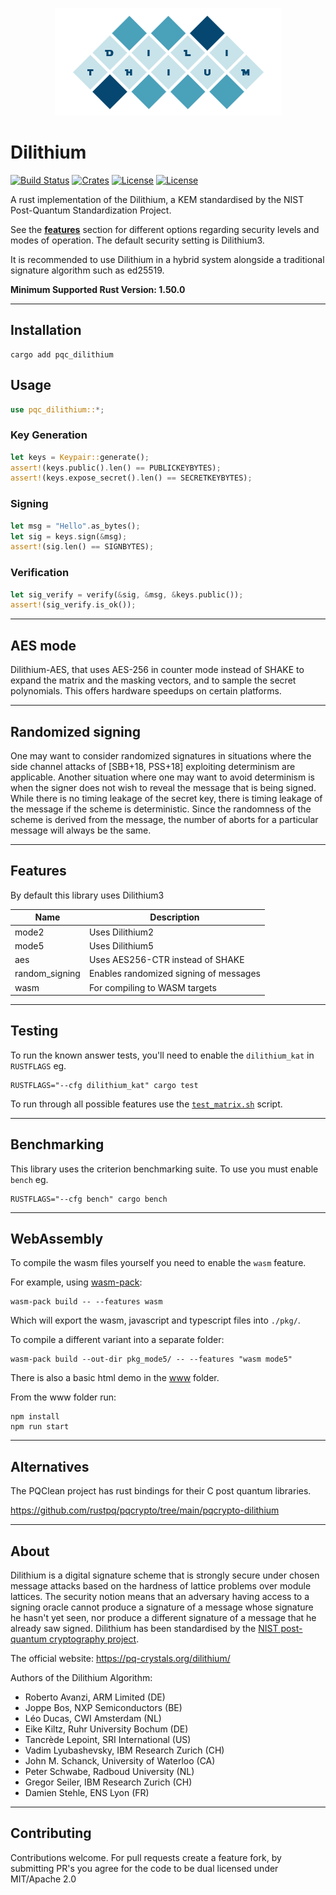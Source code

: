 <p align="center">
  <img src="./dilithium.png"/>
</p>


# Dilithium
[![Build Status](https://github.com/Argyle-Software/dilithium/actions/workflows/kat.yml/badge.svg)](https://github.com/Argyle-Software/dilithium/actions)
[![Crates](https://img.shields.io/crates/v/pqc-dilithium)](https://crates.io/crates/pqc-dilithium)
[![License](https://img.shields.io/crates/l/pqc_dilithium)](https://github.com/Argyle-Software/dilithium/blob/master/LICENSE-MIT)
[![License](https://img.shields.io/crates/l/pqc_dilithium)](https://github.com/Argyle-Software/dilithium/blob/master/LICENSE-APACHE)

A rust implementation of the Dilithium, a KEM standardised by the NIST Post-Quantum Standardization Project.

See the [**features**](#features) section for different options regarding security levels and modes of operation. The default security setting is Dilithium3.

It is recommended to use Dilithium in a hybrid system alongside a traditional signature algorithm such as ed25519. 

**Minimum Supported Rust Version: 1.50.0**

---

## Installation

```shell
cargo add pqc_dilithium
``` 

## Usage 

```rust
use pqc_dilithium::*;
```

### Key Generation
```rust
let keys = Keypair::generate();
assert!(keys.public().len() == PUBLICKEYBYTES);
assert!(keys.expose_secret().len() == SECRETKEYBYTES);
```

### Signing 
```rust
let msg = "Hello".as_bytes();
let sig = keys.sign(&msg);
assert!(sig.len() == SIGNBYTES);
```

### Verification
```rust
let sig_verify = verify(&sig, &msg, &keys.public());
assert!(sig_verify.is_ok());
```

---

## AES mode

Dilithium-AES, that uses AES-256 in counter mode instead of SHAKE to 
expand the matrix and the masking vectors, and to sample the secret polynomials.
This offers hardware speedups on certain platforms.

---

## Randomized signing

One may want to consider randomized signatures in situations where the side channel
attacks of [SBB+18, PSS+18] exploiting determinism are applicable. Another situation
where one may want to avoid determinism is when the signer does not wish to reveal the
message that is being signed. While there is no timing leakage of the secret key, there is
timing leakage of the message if the scheme is deterministic. Since the randomness of the
scheme is derived from the message, the number of aborts for a particular message will
always be the same.

---

## Features

By default this library uses Dilithium3

| Name           | Description                                                                                                       |
|----------------|-------------------------------------------------------------------------------------------------------------------|
| mode2          | Uses Dilithium2                                                                                                   |
| mode5          | Uses Dilithium5                                                                                                   |
| aes            | Uses AES256-CTR instead of SHAKE                                                                                  |
| random_signing | Enables randomized signing of messages                                                                            |
| wasm           | For compiling to WASM targets                                                                                     |

---

## Testing 

To run the known answer tests, you'll need to enable the `dilithium_kat` in `RUSTFLAGS` eg.

```shell
RUSTFLAGS="--cfg dilithium_kat" cargo test
```

To run through all possible features use the [`test_matrix.sh`](./tests/test_matrix.sh) script.

---

## Benchmarking

This library uses the criterion benchmarking suite. To use you must enable
`bench` eg.

```shell
RUSTFLAGS="--cfg bench" cargo bench
```

---

## WebAssembly

To compile the wasm files yourself you need to enable the `wasm` feature.

For example, using [wasm-pack](https://rustwasm.github.io/wasm-pack/installer/):

```shell
wasm-pack build -- --features wasm
```

Which will export the wasm, javascript and  typescript files into `./pkg/`. 

To compile a different variant into a separate folder: 
```shell
wasm-pack build --out-dir pkg_mode5/ -- --features "wasm mode5" 
```

There is also a basic html demo in the [www](./www/readme.md) folder.
 
From the www folder run: 

```shell
npm install
npm run start
```

---

## Alternatives

The PQClean project has rust bindings for their C post quantum libraries. 

https://github.com/rustpq/pqcrypto/tree/main/pqcrypto-dilithium

--- 

## About

Dilithium is a digital signature scheme that is strongly secure under chosen message attacks based on the hardness of lattice problems over module lattices. The security notion means that an adversary having access to a signing oracle cannot produce a signature of a message whose signature he hasn't yet seen, nor produce a different signature of a message that he already saw signed. Dilithium has been standardised by the [NIST post-quantum cryptography project](https://csrc.nist.gov/Projects/post-quantum-cryptography/selected-algorithms-2022).

The official website: https://pq-crystals.org/dilithium/

Authors of the Dilithium Algorithm: 

* Roberto Avanzi, ARM Limited (DE)
* Joppe Bos, NXP Semiconductors (BE)
* Léo Ducas, CWI Amsterdam (NL)
* Eike Kiltz, Ruhr University Bochum (DE)
* Tancrède Lepoint, SRI International (US)
* Vadim Lyubashevsky, IBM Research Zurich (CH)
* John M. Schanck, University of Waterloo (CA)
* Peter Schwabe, Radboud University (NL)
* Gregor Seiler, IBM Research Zurich (CH)
* Damien Stehle, ENS Lyon (FR)

---

## Contributing

Contributions welcome. For pull requests create a feature fork, by submitting PR's you agree for the code to be dual licensed under MIT/Apache 2.0